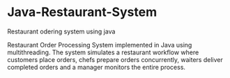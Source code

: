 # Java-Restaurant-System
Restaurant odering system using java

Restaurant Order Processing System implemented in Java using multithreading. The system simulates a restaurant workflow where customers place orders, chefs prepare orders concurrently, waiters deliver completed orders and a manager monitors the entire process.
